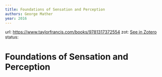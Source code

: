 ```yaml
---
title: Foundations of Sensation and Perception
authors: George Mather
year: 2016
---
```

url:  https://www.taylorfrancis.com/books/9781317372554
zot: [See in Zotero](zotero://select/items/@matherFoundationsSensationPerception2016)
status:
# Foundations of Sensation and Perception




